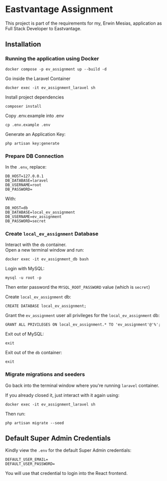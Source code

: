 # Eastvantage Assignment
This project is part of the requirements for my, Erwin Mesias, application as Full Stack Developer to Eastvantage.

## Installation

### Running the application using Docker

```
docker compose -p ev_assignment up --build -d
```

Go inside the Laravel Container
```
docker exec -it ev_assignment_laravel sh
```

Install project dependencies
```
composer install
```

Copy .env.example into .env
```
cp .env.example .env
```

Generate an Application Key:
```
php artisan key:generate
```

### Prepare DB Connection
In the `.env`, replace:
```
DB_HOST=127.0.0.1
DB_DATABASE=laravel
DB_USERNAME=root
DB_PASSWORD=
```

With:
```
DB_HOST=db
DB_DATABASE=local_ev_assignment
DB_USERNAME=ev_assignment
DB_PASSWORD=secret
```

### Create `local_ev_assignment` Database

Interact with the `db` container.  
Open a new terminal window and run:

```
docker exec -it ev_assignment_db bash
```

Login with MySQL:
```
mysql -u root -p
````
Then enter password the `MYSQL_ROOT_PASSWORD` value (which is `secret`)

Create `local_ev_assignment` db:
```
CREATE DATABASE local_ev_assignment;
```

Grant the `ev_assignment` user all privileges for the `local_ev_assignment` db:
```
GRANT ALL PRIVILEGES ON local_ev_assignment.* TO 'ev_assignment'@'%';
```

Exit out of MySQL:
```
exit
```

Exit out of the `db` container:
```
exit
```

### Migrate migrations and seeders

Go back into the terminal window where you're running `laravel` container.  

If you already closed it, just interact with it again using:
```
docker exec -it ev_assignment_laravel sh
```

Then run:
```
php artisan migrate --seed
```

## Default Super Admin Credentials

Kindly view the `.env` for the default Super Admin credentials:
```
DEFAULT_USER_EMAIL=
DEFAULT_USER_PASSWORD=
```

You will use that credential to login into the React frontend.
